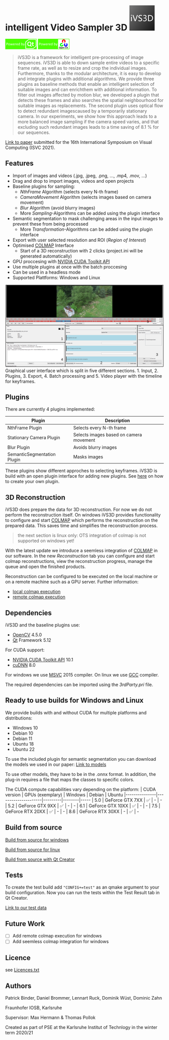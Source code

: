 # intelligent Video Sampler 3D ![iVS3D-Logo](doc/GUI_ICON_IVS3D_mini.png)

![Qt](doc/poweredByQt.png) ![OpenCV](doc/poweredByOpenCV.png)

>iVS3D is a framework for intelligent pre-processing of image sequences. iVS3D is able to down sample entire videos to a specific frame rate, as well as to resize and crop the individual images. Furthermore, thanks to the modular architecture, it is easy to develop and integrate plugins with additional algorithms. We provide three plugins as baseline methods that enable an intelligent selection of suitable images and can enrichthem with additional information. To filter out images affected by motion blur, we developed a plugin that detects these frames and also searches the spatial neighbourhood for suitable images as replacements. The second plugin uses optical flow to detect redundant imagescaused by a temporarily stationary camera. In our experiments, we show how this approach leads to a more balanced image sampling if the camera speed varies, and that excluding such redundant images leads to a time saving of 8.1 % for our sequences.

[Link to paper] submitted for the 16th International Symposium on Visual Computing (ISVC 2021).


## Features

- Import of images and videos (.jpg, .jpeg, .png, ..., .mp4, .mov, ...)
- Drag and drop to import images, videos and open projects
- Baseline plugins for sampling:
    - _NthFrame_ Algorithm (selects every N-th frame)
    - _CameraMovement_ Algorithm (selects images based on camera movement)
    - _Blur_ Algorithm (avoid blurry images)
    - More _Sampling_-Algorithms can be added using the plugin interface
- Semantic segmentation to mask challenging areas in the input images to prevent these from being processed
    - More _Transformation_-Algorithms can be added using the plugin interface
- Export with user selected resolution and ROI (_Region of Interest_)
- Optimised [COLMAP] Interface
    - Start of a 3D reconstruction with 2 clicks (project.ini will be generated automatically)
- GPU proccesing with [NVIDIA CUDA Toolkit API]
- Use multiple plugins at once with the batch proccesing
- Can be used in a headless mode
- Supported Plattforms: Windows and Linux

![GUI](doc/gui.png)
Graphical user interface which is split in five different sections. 1. Input, 2. Plugins, 3. Export,
4. Batch processing and 5. Video player with the timeline for keyframes.

## Plugins

There are currently 4 plugins implemented:

| Plugin | Description |
| ------ | ------ |
| NthFrame Plugin | Selects every N-th frame |
| Stationary Camera Plugin | Selects images based on camera movement |
| Blur Plugin | Avoids blurry images |
| SemanticSegmentation Plugin | Masks images |

These plugins show different approches to selecting keyframes. iVS3D is build with an open plugin interface for adding new plugins. See [here](doc/create_plugin.md) on how to create your own plugin.

## 3D Reconstruction
iVS3D does prepare the data for 3D reconstruction. For now we do not perform the reconstruction itself. On windows iVS3D provides functionality to configure and start [COLMAP] which performs the reconstruction on the prepared data. This saves time and simplifies the reconstruction process. 

> the next section is linux only: OTS integration of colmap is not supported on windows yet!

With the latest update we introduce a seemless integration of [COLMAP] in our software. In the new *Reconstruction* tab you can configure and start colmap reconstructions, view the reconstruction progress, manage the queue and open the finished products.

Reconstruction can be configured to be executed on the local machine or on a remote machine such as a GPU server. Further information:
- [local colmap execution](doc/local_colmap_execution.md)
- [remote colmap execution](doc/remote_colmap_execution.md)

## Dependencies

iVS3D and the baseline plugins use:
- [OpenCV] 4.5.0
- [Qt] Framework 5.12

For CUDA support:
- [NVIDIA CUDA Toolkit API] 10.1
- [cuDNN] 8.0

For windows we use [MSVC] 2015 compiler. On linux we use [GCC] compiler.

The required dependencies can be imported using the _3rdParty.pri_ file.

## Ready to use builds for Windows and Linux

We provide builds with and without CUDA for multiple platforms and distributions:
- Windows 10
- Debian 10
- Debian 11
- Ubuntu 18
- Ubuntu 22

To use the included plugin for semantic segmentation you can download the models we used in our paper:
[Link to models]

To use other models, they have to be in the .onnx format. In addition, the plug-in requires a file that maps the classes to specific colors.

The CUDA compute capabilities vary depending on the platform:
| CUDA version 	| GPUs (exemplary)    | Windows | Debian | Ubuntu
|---------------|---------------------|---------|--------|-----
|	5.0    	    |	GeForce GTX 7XX   | ✅      | -    | -
|	5.2    	    |	GeForce GTX 9XX   | ✅      | -    | -
|	6.1	        |   GeForce GTX 10XX  | ✅      | -    | -
|	7.5	        |   GeForce RTX 20XX  | ✅      | -    | -
|   8.6         |   GeForce RTX 30XX  | -        | ✅  | -

## Build from source

[Build from source for windows](doc/build_win.md)

[Build from source for linux](doc/build_linux.md)

[Build from source with Qt Creator](doc/build_qtcreator.md)

## Tests

To create the test build add ```"CONFIG+=test"``` as an qmake argument to your build configuration. 
Now you can run the tests within the Test Result tab in Qt Creator.

[Link to our test data]

## Future Work
- [ ] Add remote colmap execution for windows
- [ ] Add seemless colmap integration for windows

## Licence

see [Licences.txt](Licences.txt)

## Authors

Patrick Binder, Daniel Brommer, Lennart Ruck, Dominik Wüst, Dominic Zahn

Fraunhofer IOSB, Karlsruhe

Supervisor: Max Hermann & Thomas Pollok

Created as part of PSE at the Karlsruhe Institut of Technlogy in the winter term 2020/21

  [COLMAP]: <https://demuc.de/colmap/>
  [OpenCV]: <https://github.com/opencv>
  [Qt]:     <https://www.qt.io>
  [MSVC]:   <https://www.microsoft.com/de-de/download/details.aspx?id=48159>
  [GCC]:    <https://gcc.gnu.org>
  [NVIDIA CUDA Toolkit API]:    <https://developer.nvidia.com/cuda-zone>
  [cuDNN]:  <https://developer.nvidia.com/cudnn>
  [Link to paper]: <https://arxiv.org/abs/2110.11810>
  [Link to models]: <https://drive.google.com/drive/folders/122EDO4UxhEYRy5MI1OIpePnsibwGGXjA?usp=sharing>
  [Link to our test data]: <https://drive.google.com/drive/folders/1hPFtDqQKF9JzBpNTV016unL7awRCsxNj?usp=sharing>

